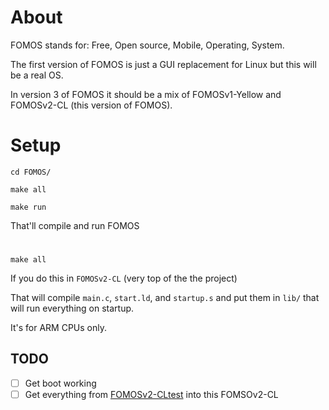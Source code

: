 # About

FOMOS stands for: Free, Open source, Mobile, Operating, System.

The first version of FOMOS is just a GUI replacement for Linux but this will be a real OS.

In version 3 of FOMOS it should be a mix of FOMOSv1-Yellow and FOMOSv2-CL (this version of FOMOS).

# Setup
```commandline
cd FOMOS/
```

```commandline
make all
```

```commandline
make run
```

That'll compile and run FOMOS

#

```commandline
make all
```

If you do this in ```FOMOSv2-CL``` (very top of the the project) 

That will compile ```main.c```, ```start.ld```, and ```startup.s``` and put them in ```lib/``` that will run everything on startup.

It's for ARM CPUs only.

## TODO

- [ ] Get boot working
- [ ] Get everything from [FOMOSv2-CLtest](https://github.com/NathanMcMillan54/FOMOSv2-CLtest) into this FOMSOv2-CL
